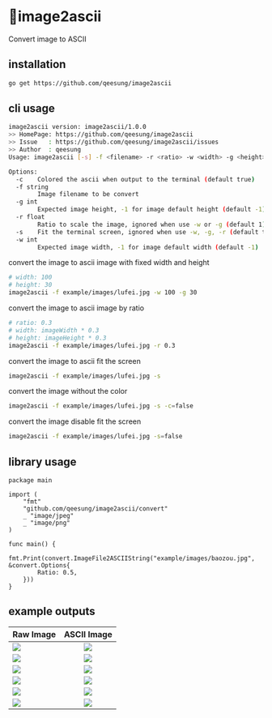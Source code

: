 # :foggy:image2ascii

Convert image to ASCII

## installation

```bash
go get https://github.com/qeesung/image2ascii
```

## cli usage

```bash
image2ascii version: image2ascii/1.0.0
>> HomePage: https://github.com/qeesung/image2ascii
>> Issue   : https://github.com/qeesung/image2ascii/issues
>> Author  : qeesung
Usage: image2ascii [-s] -f <filename> -r <ratio> -w <width> -g <height>

Options:
  -c    Colored the ascii when output to the terminal (default true)
  -f string
        Image filename to be convert
  -g int
        Expected image height, -1 for image default height (default -1)
  -r float
        Ratio to scale the image, ignored when use -w or -g (default 1)
  -s    Fit the terminal screen, ignored when use -w, -g, -r (default true)
  -w int
        Expected image width, -1 for image default width (default -1)
```

convert the image to ascii image with fixed width and height

```bash
# width: 100
# height: 30
image2ascii -f example/images/lufei.jpg -w 100 -g 30
```

convert the image to ascii image by ratio
```bash
# ratio: 0.3
# width: imageWidth * 0.3
# height: imageHeight * 0.3
image2ascii -f example/images/lufei.jpg -r 0.3
```

convert the image to ascii fit the screen
```bash
image2ascii -f example/images/lufei.jpg -s
```

convert the image without the color
```bash
image2ascii -f example/images/lufei.jpg -s -c=false
```

convert the image disable fit the screen
```bash
image2ascii -f example/images/lufei.jpg -s=false
```

## library usage

```golang
package main

import (
	"fmt"
	"github.com/qeesung/image2ascii/convert"
	_ "image/jpeg"
	_ "image/png"
)

func main() {
	fmt.Print(convert.ImageFile2ASCIIString("example/images/baozou.jpg", &convert.Options{
		Ratio: 0.5,
	}))
}
```

## example outputs

| Raw Image         | ASCII Image           |
| ------------- |:-------------:| 
| ![](https://raw.githubusercontent.com/qeesung/image2ascii/master/example/images/lufei.jpg)      | ![](https://raw.githubusercontent.com/qeesung/image2ascii/master/example/images/lufei_ascii.png) |
| ![](https://raw.githubusercontent.com/qeesung/image2ascii/master/example/images/lufei.jpg)      | ![](https://raw.githubusercontent.com/qeesung/image2ascii/master/example/images/lufei_ascii_colored.png) |
 ![](https://raw.githubusercontent.com/qeesung/image2ascii/master/example/images/pikaqiu.jpeg)      | ![](https://raw.githubusercontent.com/qeesung/image2ascii/master/example/images/pikaqiu_ascii.png) |
 ![](https://raw.githubusercontent.com/qeesung/image2ascii/master/example/images/pikaqiu.jpeg)      | ![](https://raw.githubusercontent.com/qeesung/image2ascii/master/example/images/pikaqiu_ascii_colored.png) |
  ![](https://raw.githubusercontent.com/qeesung/image2ascii/master/example/images/baozou.jpg)      | ![](https://raw.githubusercontent.com/qeesung/image2ascii/master/example/images/baozou_ascii.png) |
  ![](https://raw.githubusercontent.com/qeesung/image2ascii/master/example/images/baozou.jpg)      | ![](https://raw.githubusercontent.com/qeesung/image2ascii/master/example/images/baozou_ascii_colored.png) |

